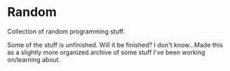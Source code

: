 # Random
Collection of random programming stuff.

Some of the stuff is unfinished. Will it be finished? I don't know...Made this as a slightly more organized archive of some stuff I've been working on/learning about.
